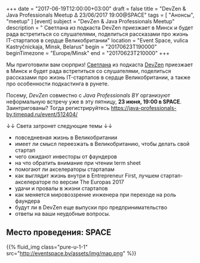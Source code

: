 +++
date = "2017-06-19T12:00:00+03:00"
draft = false
title = "DevZen & Java Professionals Meetup ∆ 23/06/2017 19:00@SPACE"
tags = [
    "Анонсы",
    "meetup"
]
[event]
subject = "DevZen & Java Professionals Meetup"
description = " Светлана из подкаста DevZen приезжает в Минск и будет рада встретиться со слушателями, поделиться рассказами про жизнь IT-стартапов в сердце Великобритании"
location = "Event Space, vulica Kastryčnickaja, Minsk, Belarus"
begin = "20170623T190000"
beginTimezone = "Europe/Minsk"
end = "20170623T210000"
+++

Мы приготовили вам сюрприз! [Светлана](https://twitter.com/SBozhko) из подкаста [DevZen](http://devzen.ru/) приезжает в Минск и будет рада встретиться со слушателями, 
поделиться рассказами про жизнь IT-стартапов в сердце Великобритании, а также про особенности подкастинга в рунете.

Посему, _DevZen_ совместно с _Java Professionals BY_ организуют неформальную встречу уже в эту пятницу, 
**23 июня, 19:00 в SPACE**. Заинтригованы? Тогда регистрируйтесь https://java-professionals-by.timepad.ru/event/512404/ 

↓↓ Света затронет следующие темы ↓↓

<!--more-->

* повседневная жизнь в Великобритании
* имеет ли смысл переезжать в Великобританию, чтобы делать свой стартап
* чего ожидают инвесторы от фаундеров
* на что обратить внимание при чтении term sheet
* помогают ли акселераторы стартапам
* как выглядит жизнь внутри в Entrepreneur First, лучшем стартап-акселераторе по версии The Europas 2017
* удачи и провалы в жизни стартапов
* как меняется мировоззрение инженера при переходе на роль фаундера
* будут ли в DevZen еще выпуски про предпринимательство
* ответы на ваши неудобные вопросы.

## Место проведения: SPACE

<div class="post_photos">

{{% fluid_img class="pure-u-1-1" src="http://eventspace.by/assets/img/map.png" %}}

</div>
